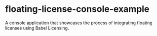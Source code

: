 # floating-license-console-example
A console application that showcases the process of integrating floating licenses using Babel Licensing.
